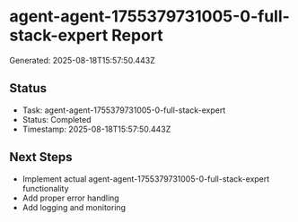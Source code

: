 # agent-agent-1755379731005-0-full-stack-expert Report

Generated: 2025-08-18T15:57:50.443Z

## Status
- Task: agent-agent-1755379731005-0-full-stack-expert
- Status: Completed
- Timestamp: 2025-08-18T15:57:50.443Z

## Next Steps
- Implement actual agent-agent-1755379731005-0-full-stack-expert functionality
- Add proper error handling
- Add logging and monitoring
